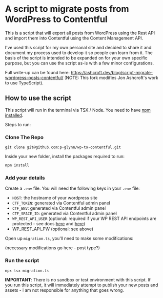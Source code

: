 # A script to migrate posts from WordPress to Contentful

This is a script that will export all posts from WordPress using the Rest API and import them into Contentful using the Content Management API.

I've used this script for my own personal site and decided to share it and document my process used to develop it so people can learn from it. The basis of the script is intended to be expanded on for your own specific purpose, but you can use the script as-is with a few minor configurations.

Full write-up can be found here:
https://ashcroft.dev/blog/script-migrate-wordpress-posts-contentful/ (NOTE: This fork modifies Jon Ashcroft's work to use TypeScript).

## How to use the script

This script will run in the terminal via TSX / Node. You need to have [npm installed]('https://www.npmjs.com/get-npm').

Steps to run:

### Clone The Repo

`git clone git@github.com:p-glynn/wp-to-contentful.git`

Inside your new folder, install the packages required to run:

```bash
npm install
```

### Add your details

Create a `.env` file. You will need the following keys in your `.env` file:

-   `HOST`: the hostname of your wordpress site
-   `CTF_TOKEN`: generated via Contentful admin panel
-   `CTF_ENV`: generated via Contentful admin panel
-   `CTF_SPACE_ID`: generated via Contentful admin panel
-   `WP_REST_API_USER` (optional: required if your WP REST API endpoints are protected - see docs [here](https://developer.wordpress.org/rest-api/frequently-asked-questions/#require-authentication-for-all-requests) and [here](https://developer.wordpress.org/rest-api/using-the-rest-api/authentication/))
-   WP_REST_API_PW (optional: see above)

Open up `migration.ts`, you'll need to make some modifications:

(necessary modifications go here - post type?)

### Run the script

```bash
npx tsx migration.ts
```

**IMPORTANT**: There is no sandbox or test environment with this script. If you run this script, it will immediately attempt to publish your new posts and assets - I am not responsible for anything that goes wrong.
